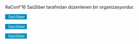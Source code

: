 
<p>
RaConf'16 SaüSiber tarafından düzenlenen bir organizasyondur.
</p>
<button type="button" style="background-color: #008cba; border:none; color:white; text-align:center; text-decoration:none; display:inline-block;"><i class="fa fa-facebook"></i>&nbsp;SaüSiber</button>
<i class="fa fa-ellipsis-v">&nbsp;</i>

<button type="button" style="background-color: #008cba; border:none; color:white; text-align:center; text-decoration:none; display:inline-block;"><i class="fa fa-twitter"></i>&nbsp;SaüSiber</button>
<i class="fa fa-ellipsis-v">&nbsp;</i>

<button type="button" style="background-color: #008cba; border:none; color:white; text-align:center; text-decoration:none; display:inline-block;"><i class="fa fa-paperplane"></i>&nbsp;SaüSiber</button>
